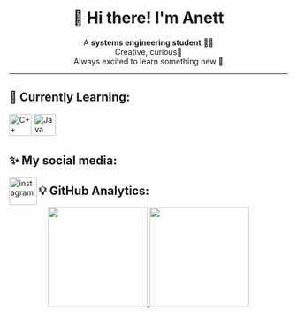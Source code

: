 <h1 align="center">🌸 Hi there! I'm Anett</h1>

<p align="center">
          A <strong>systems engineering student</strong> 👩‍💻<br>
          Creative, curious💫<br>
          Always excited to learn something new 🌱
</p>

---

## 🌷 Currently Learning:
<p align="left">
  <img src="https://cdn.jsdelivr.net/gh/devicons/devicon/icons/cplusplus/cplusplus-original.svg" alt="C++" width="40" height="40"/>
  <img src="https://cdn.jsdelivr.net/gh/devicons/devicon/icons/java/java-original.svg" alt="Java" width="40" height="40"/>
</p>



## ✨ My social media:
<p align="left">
<a href="https://www.instagram.com/fr.akane?igsh=MTJ6Z2V1OGc3bDM4MQ==" target="blank"><img align="left" src="https://user-images.githubusercontent.com/88904952/234981169-2dd1e58f-4b7e-468c-8213-034ba62156c3.png" alt="instagram" height="50" width="50" /></a>
</p>

## 💡 GitHub Analytics:
<p align="center">
  <a href="https://github.com/AnettMZK">
    <img height="180em" src="https://github-readme-stats-eight-theta.vercel.app/api?username=AnettMZK&show_icons=true&theme=dracula&include_all_commits=true&count_private=true"/>
    <img height="180em" src="https://github-readme-stats-eight-theta.vercel.app/api/top-langs/?username=AnettMZK&layout=compact&langs_count=8&theme=dracula"/>
  </a>
</p>

